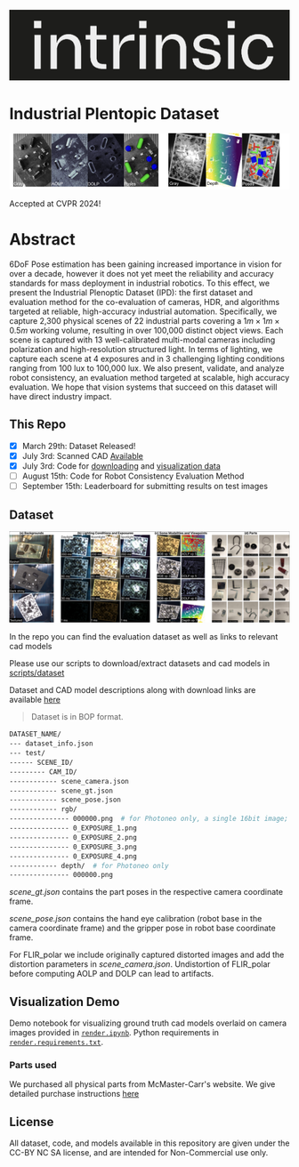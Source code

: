 ![alt text](assets/image.png)

# Industrial Plentopic Dataset

![alt text](assets/teaser.png)

Accepted at CVPR 2024!

# Abstract
6DoF Pose estimation has been gaining increased importance in vision for over a decade, however it does not yet meet the reliability and accuracy standards for mass deployment in industrial robotics. To this effect, we present the Industrial Plenoptic Dataset (IPD): the first dataset and evaluation method for the co-evaluation of cameras, HDR, and algorithms targeted at reliable, high-accuracy industrial automation. Specifically, we capture 2,300 physical scenes of 22 industrial parts covering a $1m\times 1m\times 0.5m$ working volume, resulting in over 100,000 distinct object views. Each scene is captured with 13 well-calibrated multi-modal cameras including polarization and high-resolution structured light. In terms of lighting, we capture each scene at 4 exposures and in 3 challenging lighting conditions ranging from 100 lux to 100,000 lux. We also present, validate, and analyze robot consistency, an evaluation method targeted at scalable, high accuracy evaluation. We hope that vision systems that succeed on this dataset will have direct industry impact. 

## This Repo

- [x] March 29th: Dataset Released!
- [x] July 3rd: Scanned CAD [Available](Dataset.md#model-table-with-download-links)
- [x] July 3rd: Code for [downloading](./scripts/dataset/README.md) and [visualization data](./render.ipynb)
- [ ] August 15th: Code for Robot Consistency Evaluation Method
- [ ] September 15th: Leaderboard for submitting results on test images

## Dataset
![alt text](assets/dataset.png)

In the repo you can find the evaluation dataset as well as links to relevant cad models

Please use our scripts to download/extract datasets and cad models in [scripts/dataset](./scripts/dataset/README.md)

Dataset and CAD model descriptions along with download links are available [here](Dataset.md)

> Dataset is in BOP format.
```bash
DATASET_NAME/
--- dataset_info.json
--- test/
------ SCENE_ID/
--------- CAM_ID/
------------ scene_camera.json
------------ scene_gt.json
------------ scene_pose.json
------------ rgb/
--------------- 000000.png  # for Photoneo only, a single 16bit image; we don't provide separate exposures for Photoneo
--------------- 0_EXPOSURE_1.png
--------------- 0_EXPOSURE_2.png
--------------- 0_EXPOSURE_3.png
--------------- 0_EXPOSURE_4.png
------------ depth/  # for Photoneo only
--------------- 000000.png
```
_scene_gt.json_ contains the part poses in the respective camera coordinate frame. 

_scene_pose.json_ contains the hand eye calibration (robot base in the camera coordinate frame) and the gripper pose in robot base coordinate frame.

For FLIR_polar we include originally captured distorted images and add the distortion parameters in _scene_camera.json_. Undistortion of FLIR_polar before computing AOLP and DOLP can lead to artifacts. 

## Visualization Demo

Demo notebook for visualizing ground truth cad models overlaid on camera images provided in [`render.ipynb`](./render.ipynb). 
Python requirements in [`render.requirements.txt`](./render.requirements.txt).

### Parts used
We purchased all physical parts from McMaster-Carr's website. We give detailed purchase instructions [here](Parts.md)

## License

All dataset, code, and models available in this repository are given under the CC-BY NC SA license, and are intended for Non-Commercial use only. 
